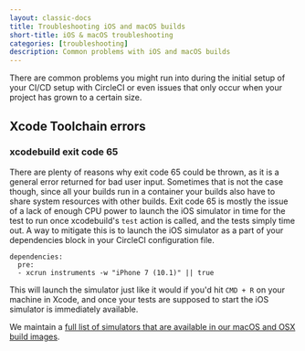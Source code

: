 ```yaml
---
layout: classic-docs
title: Troubleshooting iOS and macOS builds
short-title: iOS & macOS troubleshooting
categories: [troubleshooting]
description: Common problems with iOS and macOS builds
---
```




There are common problems you might run into during the initial setup of your CI/CD setup with CircleCI or even issues that only occur when your project has grown to a certain size.


## Xcode Toolchain errors

### xcodebuild exit code 65
There are plenty of reasons why exit code 65 could be thrown, as it is a general error returned for bad user input. Sometimes that is not the case though, since all your builds run in a container your builds also have to share system resources with other builds. Exit code 65 is mostly the issue of a lack of enough CPU power to launch the iOS simulator in time for the test to run once xcodebuild's `test` action is called, and the tests simply time out.
A way to mitigate this is to launch the iOS simulator as a part of your dependencies block in your CircleCI configuration file.


```
dependencies:
  pre:
  - xcrun instruments -w "iPhone 7 (10.1)" || true
```

This will launch the simulator just like it would if you'd hit `CMD + R` on your
machine in Xcode, and once your tests are supposed to start the iOS simulator is
immediately available.

We maintain a [full list of simulators that are available in our macOS and OSX
build images](/docs/1.0/build-image-macos/#selecting-xcode-version-and-operating-system).

